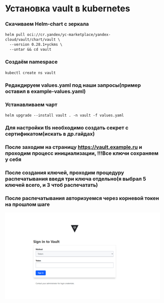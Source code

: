 # Установка vault в kubernetes

### Скачиваем Helm-chart с зеркала
```
helm pull oci://cr.yandex/yc-marketplace/yandex-cloud/vault/chart/vault \
  --version 0.28.1+yckms \
  --untar && cd vault
```
### Создаём namespace
```
kubectl create ns vault
```
### Редакдируем values.yaml под наши запросы(пример оставил в example-values.yaml)

### Устанавливаем чарт
```
helm upgrade --install vault . -n vault -f values.yaml
```
### Для настройки tls необходимо создать секрет с сертификатом(искать в др.гайдах)

### После заходим на страницу https://vault.example.ru и проходим процесс инициализации, !!!Все ключи сохраняем у себя

### После создания ключей, проходим процедуру распечатывания введя три ключа отдельно(я выбрал 5 ключей всего, и 3 чтоб распечатать)

### После распечатывания авторизуемся через корневой токен на прошлом шаге
![screenshot](/cache/picture/vault.png)
